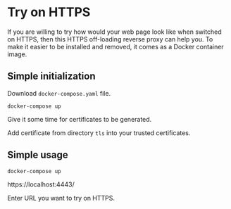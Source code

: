 # Try on HTTPS

If you are willing to try how would your web page look like when switched on HTTPS, then this HTTPS off-loading reverse proxy can help you. To make it easier to be installed and removed, it comes as a Docker container image.


## Simple initialization

Download `docker-compose.yaml` file.

```
docker-compose up
```
Give it some time for certificates to be generated.

Add certificate from directory `tls` into your trusted certificates.


## Simple usage

```
docker-compose up
```

https://localhost:4443/

Enter URL you want to try on HTTPS.
